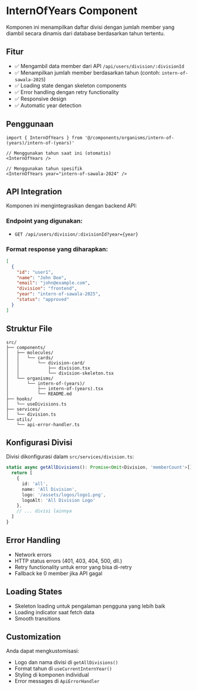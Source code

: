 # InternOfYears Component

Komponen ini menampilkan daftar divisi dengan jumlah member yang diambil secara dinamis dari database berdasarkan tahun tertentu.

## Fitur

- ✅ Mengambil data member dari API `/api/users/division/:divisionId`
- ✅ Menampilkan jumlah member berdasarkan tahun (contoh: `intern-of-sawala-2025`)
- ✅ Loading state dengan skeleton components
- ✅ Error handling dengan retry functionality
- ✅ Responsive design
- ✅ Automatic year detection

## Penggunaan

```tsx
import { InternOfYears } from '@/components/organisms/intern-of-(years)/intern-of-(years)'

// Menggunakan tahun saat ini (otomatis)
<InternOfYears />

// Menggunakan tahun spesifik
<InternOfYears year="intern-of-sawala-2024" />
```

## API Integration

Komponen ini mengintegrasikan dengan backend API:

### Endpoint yang digunakan:
- `GET /api/users/division/:divisionId?year={year}`

### Format response yang diharapkan:
```json
[
  {
    "id": "user1",
    "name": "John Doe",
    "email": "john@example.com",
    "division": "frontend",
    "year": "intern-of-sawala-2025",
    "status": "approved"
  }
]
```

## Struktur File

```
src/
├── components/
│   ├── molecules/
│   │   └── cards/
│   │       └── division-card/
│   │           ├── division.tsx
│   │           └── division-skeleton.tsx
│   └── organisms/
│       └── intern-of-(years)/
│           ├── intern-of-(years).tsx
│           └── README.md
├── hooks/
│   └── useDivisions.ts
├── services/
│   └── division.ts
└── utils/
    └── api-error-handler.ts
```

## Konfigurasi Divisi

Divisi dikonfigurasi dalam `src/services/division.ts`:

```typescript
static async getAllDivisions(): Promise<Omit<Division, 'memberCount'>[]> {
  return [
    {
      id: 'all',
      name: 'All Division',
      logo: '/assets/logos/logo1.png',
      logoAlt: 'All Division Logo'
    },
    // ... divisi lainnya
  ]
}
```

## Error Handling

- Network errors
- HTTP status errors (401, 403, 404, 500, dll.)
- Retry functionality untuk error yang bisa di-retry
- Fallback ke 0 member jika API gagal

## Loading States

- Skeleton loading untuk pengalaman pengguna yang lebih baik
- Loading indicator saat fetch data
- Smooth transitions

## Customization

Anda dapat mengkustomisasi:
- Logo dan nama divisi di `getAllDivisions()`
- Format tahun di `useCurrentInternYear()`
- Styling di komponen individual
- Error messages di `ApiErrorHandler`